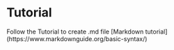 <h1>Tutorial</h1>
Follow the Tutorial to create .md file [Markdown tutorial](https://www.markdownguide.org/basic-syntax/)

```code
```
